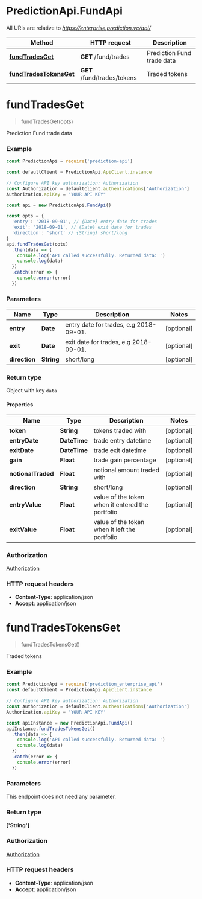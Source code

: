 # PredictionApi.FundApi

All URIs are relative to *https://enterprise.prediction.vc/api/*

Method | HTTP request | Description
------------- | ------------- | -------------
[**fundTradesGet**](FundApi.md#fundTradesGet) | **GET** /fund/trades | Prediction Fund trade data
[**fundTradesTokensGet**](FundApi.md#fundTradesTokensGet) | **GET** /fund/trades/tokens | Traded tokens


<a name="fundTradesGet"></a>
# **fundTradesGet**
> fundTradesGet(opts)

Prediction Fund trade data

### Example
```javascript
const PredictionApi = require('prediction-api')

const defaultClient = PredictionApi.ApiClient.instance

// Configure API key authorization: Authorization
const Authorization = defaultClient.authentications['Authorization']
Authorization.apiKey = "YOUR API KEY"

const api = new PredictionApi.FundApi()

const opts = {
  'entry': '2018-09-01', // {Date} entry date for trades
  'exit': '2018-09-01', // {Date} exit date for trades
  'direction': 'short' // {String} short/long
}
api.fundTradesGet(opts)
  .then(data => {
    console.log('API called successfully. Returned data: ')
    console.log(data)
  })
  .catch(error => {
    console.error(error)
  })

```

### Parameters

Name | Type | Description  | Notes
------------- | ------------- | ------------- | -------------
 **entry** | **Date**| entry date for trades, e.g 2018-09-01.| [optional]
 **exit** | **Date**| exit date for trades, e.g 2018-09-01. | [optional]
 **direction** | **String**| short/long | [optional]

### Return type

Object with key `data`
#### Properties
Name | Type | Description | Notes
------------ | ------------- | ------------- | -------------
**token** | **String** | tokens traded with | [optional]
**entryDate** | **DateTime** | trade entry datetime | [optional]
**exitDate** | **DateTime** | trade exit datetime | [optional]
**gain** | **Float** | trade gain percentage | [optional]
**notionalTraded** | **Float** | notional amount traded with | [optional]
**direction** | **String** | short/long | [optional]
**entryValue** | **Float** | value of the token when it entered the portfolio | [optional]
**exitValue** | **Float** | value of the token when it left the portfolio | [optional]


### Authorization

[Authorization](../README.md#Authorization)

### HTTP request headers

 - **Content-Type**: application/json
 - **Accept**: application/json

<a name="fundTradesTokensGet"></a>
# **fundTradesTokensGet**
> fundTradesTokensGet()

Traded tokens

### Example
```javascript
const PredictionApi = require('prediction_enterprise_api')
const defaultClient = PredictionApi.ApiClient.instance

// Configure API key authorization: Authorization
const Authorization = defaultClient.authentications['Authorization']
Authorization.apiKey = 'YOUR API KEY'

const apiInstance = new PredictionApi.FundApi()
apiInstance.fundTradesTokensGet()
  .then(data => {
    console.log('API called successfully. Returned data: ')
    console.log(data)
  })
  .catch(error => {
    console.error(error)
  })

```

### Parameters
This endpoint does not need any parameter.

### Return type

**[&#39;String&#39;]**

### Authorization

[Authorization](../README.md#Authorization)

### HTTP request headers

 - **Content-Type**: application/json
 - **Accept**: application/json
